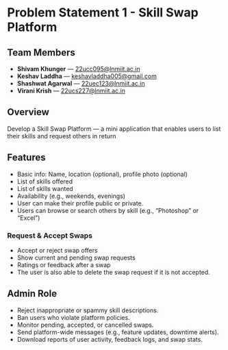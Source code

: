 # Problem Statement 1 - Skill Swap Platform
## Team Members
- **Shivam Khunger** — 22ucc095@lnmiit.ac.in
- **Keshav Laddha** — keshavladdha005@gmail.com
- **Shashwat Agarwal** — 22uec123@lnmiit.ac.in
- **Virani Krish** — 22ucs227@lnmiit.ac.in
## Overview

Develop a Skill Swap Platform — a mini application that enables users to list their skills and request others in return

## Features

- Basic info: Name, location (optional), profile photo (optional)
- List of skills offered
- List of skills wanted
- Availability (e.g., weekends, evenings)
- User can make their profile public or private.
- Users can browse or search others by skill (e.g., “Photoshop” or “Excel”)

### Request & Accept Swaps

- Accept or reject swap offers
- Show current and pending swap requests
- Ratings or feedback after a swap
- The user is also able to delete the swap request if it is not accepted.

## Admin Role

- Reject inappropriate or spammy skill descriptions.
- Ban users who violate platform policies.
- Monitor pending, accepted, or cancelled swaps.
- Send platform-wide messages (e.g., feature updates, downtime alerts).
- Download reports of user activity, feedback logs, and swap stats.
